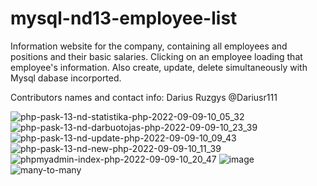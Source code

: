 # mysql-nd13-employee-list
Information website for the company, containing all employees and positions and their basic salaries. Clicking on an employee loading that employee's information. 
Also create, update, delete simultaneously with Mysql dabase incorported.

Contributors names and contact info: Darius Ruzgys @Dariusr111

![php-pask-13-nd-statistika-php-2022-09-09-10_05_32](https://user-images.githubusercontent.com/106965568/189291747-90b927d7-309b-4a91-b230-b5b831725394.png)
![php-pask-13-nd-darbuotojas-php-2022-09-09-10_23_39](https://user-images.githubusercontent.com/106965568/189295042-793b9f74-d3c1-44c1-bfa4-cda1db9364d2.png)
![php-pask-13-nd-update-php-2022-09-09-10_09_43](https://user-images.githubusercontent.com/106965568/189292252-3fa14b61-b82d-429d-9d51-d13cd15c774d.png)
![php-pask-13-nd-new-php-2022-09-09-10_11_39](https://user-images.githubusercontent.com/106965568/189292586-05e4b5c3-7589-4a93-8690-fdc0d63eaac4.png)
![phpmyadmin-index-php-2022-09-09-10_20_47](https://user-images.githubusercontent.com/106965568/189294472-812beeef-1717-4f45-9ccd-fffafb248c6d.png)
![image](https://user-images.githubusercontent.com/106965568/189696367-5c7a8df7-698a-4bb0-a40c-441ccf6d6e87.png)
![many-to-many](https://user-images.githubusercontent.com/106965568/189817336-37ddd8a2-69e4-4682-bed9-5fd5b81cd7d3.JPG)

 

